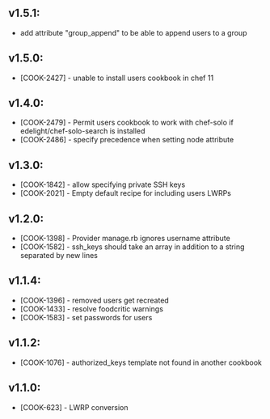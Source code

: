 ## v1.5.1:

* add attribute "group_append" to be able to append users to a group

## v1.5.0:

* [COOK-2427] - unable to install users cookbook in chef 11

## v1.4.0:

* [COOK-2479] - Permit users cookbook to work with chef-solo if
  edelight/chef-solo-search is installed
* [COOK-2486] - specify precedence when setting node attribute

## v1.3.0:

* [COOK-1842] - allow specifying private SSH keys
* [COOK-2021] - Empty default recipe for including users LWRPs

## v1.2.0:

* [COOK-1398] - Provider manage.rb ignores username attribute
* [COOK-1582] - ssh_keys should take an array in addition to a string
  separated by new lines

## v1.1.4:

* [COOK-1396] - removed users get recreated
* [COOK-1433] - resolve foodcritic warnings
* [COOK-1583] - set passwords for users

## v1.1.2:

* [COOK-1076] - authorized_keys template not found in another cookbook

## v1.1.0:

* [COOK-623] - LWRP conversion
